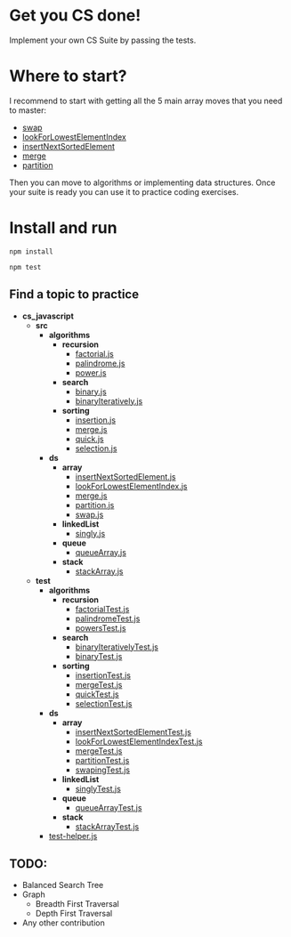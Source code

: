 # Get you CS done!

Implement your own CS Suite by passing the tests.

# Where to start?

I recommend to start with getting all the 5 main array moves that you need to master:
* [swap](src/ds/array/swap.js)
* [lookForLowestElementIndex](src/ds/array/lookForLowestElementIndex.js)
* [insertNextSortedElement](src/ds/array/insertNextSortedElement.js)
* [merge](src/ds/array/merge.js)
* [partition](src/ds/array/partition.js)

Then you can move to algorithms or implementing data structures.
Once your suite is ready you can use it to practice coding exercises.

# Install and run  

`npm install`

`npm test`


## Find a topic to practice

- __cs_javascript__
  - __src__
    - __algorithms__
      - __recursion__
        - [factorial.js](src/algorithms/recursion/factorial.js)
        - [palindrome.js](src/algorithms/recursion/palindrome.js)
        - [power.js](src/algorithms/recursion/power.js)
      - __search__
        - [binary.js](src/algorithms/search/binary.js)
        - [binaryIteratively.js](src/algorithms/search/binaryIteratively.js)
      - __sorting__
        - [insertion.js](src/algorithms/sorting/insertion.js)
        - [merge.js](src/algorithms/sorting/merge.js)
        - [quick.js](src/algorithms/sorting/quick.js)
        - [selection.js](src/algorithms/sorting/selection.js)
    - __ds__
      - __array__
        - [insertNextSortedElement.js](src/ds/array/insertNextSortedElement.js)
        - [lookForLowestElementIndex.js](src/ds/array/lookForLowestElementIndex.js)
        - [merge.js](src/ds/array/merge.js)
        - [partition.js](src/ds/array/partition.js)
        - [swap.js](src/ds/array/swap.js)
      - __linkedList__
        - [singly.js](src/ds/linkedList/singly.js)
      - __queue__
        - [queueArray.js](src/ds/queue/queueArray.js)
      - __stack__
        - [stackArray.js](src/ds/stack/stackArray.js)
  - __test__
    - __algorithms__
      - __recursion__
        - [factorialTest.js](test/algorithms/recursion/factorialTest.js)
        - [palindromeTest.js](test/algorithms/recursion/palindromeTest.js)
        - [powersTest.js](test/algorithms/recursion/powersTest.js)
      - __search__
        - [binaryIterativelyTest.js](test/algorithms/search/binaryIterativelyTest.js)
        - [binaryTest.js](test/algorithms/search/binaryTest.js)
      - __sorting__
        - [insertionTest.js](test/algorithms/sorting/insertionTest.js)
        - [mergeTest.js](test/algorithms/sorting/mergeTest.js)
        - [quickTest.js](test/algorithms/sorting/quickTest.js)
        - [selectionTest.js](test/algorithms/sorting/selectionTest.js)
    - __ds__
      - __array__
        - [insertNextSortedElementTest.js](test/ds/array/insertNextSortedElementTest.js)
        - [lookForLowestElementIndexTest.js](test/ds/array/lookForLowestElementIndexTest.js)
        - [mergeTest.js](test/ds/array/mergeTest.js)
        - [partitionTest.js](test/ds/array/partitionTest.js)
        - [swapingTest.js](test/ds/array/swapingTest.js)
      - __linkedList__
        - [singlyTest.js](test/ds/linkedList/singlyTest.js)
      - __queue__
        - [queueArrayTest.js](test/ds/queue/queueArrayTest.js)
      - __stack__
        - [stackArrayTest.js](test/ds/stack/stackArrayTest.js)
    - [test-helper.js](test/test-helper.js)

## TODO:
* Balanced Search Tree
* Graph
  * Breadth First Traversal
  * Depth First Traversal
* Any other contribution

